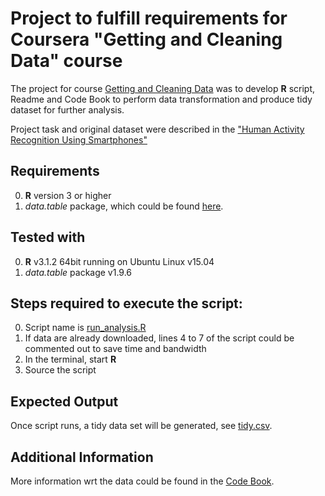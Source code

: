 # Project to fulfill requirements for Coursera "Getting and Cleaning Data" course

The project for course [Getting and Cleaning Data](https://www.coursera.org/course/getdata) was to develop **R** script, Readme and Code Book to
perform data transformation and produce tidy dataset for further analysis.

Project task and original dataset were described in the ["Human Activity Recognition Using Smartphones"](http://archive.ics.uci.edu/ml/datasets/Human+Activity+Recognition+Using+Smartphones)

## Requirements

0. **R** version 3 or higher
1. *data.table* package, which could be found [here](https://github.com/Rdatatable/data.table/).

## Tested with

0. **R** v3.1.2 64bit running on Ubuntu Linux v15.04
1. *data.table* package v1.9.6

## Steps required to execute the script:

0. Script name is [run_analysis.R](run_analysis.R)
1. If data are already downloaded, lines 4 to 7 of the script could be commented out to save time and bandwidth
2. In the terminal, start **R**
3. Source the script

## Expected Output

Once script runs, a tidy data set will be generated, see [tidy.csv](tidy.csv).

## Additional Information

More information wrt the data could be found in the [Code Book](CodeBook.md).
